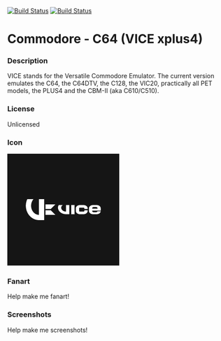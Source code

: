 [![Build Status](https://travis-ci.org/kodi-game/game.libretro.vice_xplus4.svg?branch=master)](https://travis-ci.org/kodi-game/game.libretro.vice_xplus4)
[![Build Status](https://ci.appveyor.com/api/projects/status/github/kodi-game/game.libretro.vice_xplus4?svg=true)](https://ci.appveyor.com/project/kodi-game/game-libretro-vice-xplus4)

# Commodore - C64 (VICE xplus4)

### Description

VICE stands for the Versatile Commodore Emulator. The current version emulates the C64, the C64DTV, the C128, the VIC20, practically all PET models, the PLUS4 and the CBM-II (aka C610/C510).

### License

Unlicensed

### Icon

![Commodore - C64 (VICE xplus4) icon](game.libretro.vice_xplus4/resources/icon.png)

### Fanart

Help make me fanart!

### Screenshots

Help make me screenshots!
